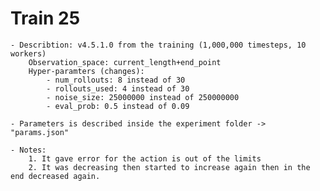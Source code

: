 # Train 25
	
	- Describtion: v4.5.1.0 from the training (1,000,000 timesteps, 10 workers)
		Observation_space: current_length+end_point
		Hyper-paramters (changes):
			- num_rollouts: 8 instead of 30
			- rollouts_used: 4 instead of 30
			- noise_size: 25000000 instead of 250000000
			- eval_prob: 0.5 instead of 0.09

	- Parameters is described inside the experiment folder -> "params.json"

	- Notes:
		1. It gave error for the action is out of the limits
		2. It was decreasing then started to increase again then in the end decreased again.
